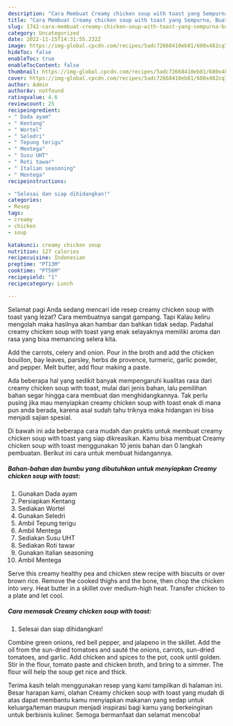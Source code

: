 ```yaml
---
description: "Cara Membuat Creamy chicken soup with toast yang Sempurna, Buat Buka Puasa Menggugah Selera"
title: "Cara Membuat Creamy chicken soup with toast yang Sempurna, Buat Buka Puasa Menggugah Selera"
slug: 1742-cara-membuat-creamy-chicken-soup-with-toast-yang-sempurna-buat-buka-puasa-menggugah-selera
category: Uncategorized
date: 2022-11-15T14:31:55.232Z
image: https://img-global.cpcdn.com/recipes/5adc72668410eb81/680x482cq70/creamy-chicken-soup-with-toast-foto-resep-utama.jpg
hideToc: false
enableToc: true
enableTocContent: false
thumbnail: https://img-global.cpcdn.com/recipes/5adc72668410eb81/680x482cq70/creamy-chicken-soup-with-toast-foto-resep-utama.jpg
cover: https://img-global.cpcdn.com/recipes/5adc72668410eb81/680x482cq70/creamy-chicken-soup-with-toast-foto-resep-utama.jpg
author: Admin
authorAv: notfound
ratingvalue: 4.6
reviewcount: 25
recipeingredient:
- " Dada ayam"
- " Kentang"
- " Wortel"
- " Seledri"
- " Tepung terigu"
- " Mentega"
- " Susu UHT"
- " Roti tawar"
- " Italian seasoning"
- " Mentega"
recipeinstructions:

- "Selesai dan siap dihidangkan!"
categories:
- Resep
tags:
- creamy
- chicken
- soup

katakunci: creamy chicken soup 
nutrition: 127 calories
recipecuisine: Indonesian
preptime: "PT13M"
cooktime: "PT56M"
recipeyield: "1"
recipecategory: Lunch

---
```



Selamat pagi Anda sedang mencari ide resep creamy chicken soup with toast yang lezat? Cara membuatnya sangat gampang. Tapi Kalau keliru mengolah maka hasilnya akan hambar dan bahkan tidak sedap. Padahal creamy chicken soup with toast yang enak selayaknya memiliki aroma dan rasa yang bisa memancing selera kita.


Add the carrots, celery and onion. Pour in the broth and add the chicken bouillon, bay leaves, parsley, herbs de provence, turmeric, garlic powder, and pepper. Melt butter, add flour making a paste.

Ada beberapa hal yang sedikit banyak mempengaruhi kualitas rasa dari creamy chicken soup with toast, mulai dari jenis bahan, lalu pemilihan bahan segar hingga cara membuat dan menghidangkannya. Tak perlu pusing jika mau menyiapkan creamy chicken soup with toast enak di mana pun anda berada, karena asal sudah tahu triknya maka hidangan ini bisa menjadi sajian spesial.


Di bawah ini ada beberapa cara mudah dan praktis untuk membuat creamy chicken soup with toast yang siap dikreasikan. Kamu bisa membuat Creamy chicken soup with toast menggunakan 10 jenis bahan dan 0 langkah pembuatan. Berikut ini cara untuk membuat hidangannya.

<!--inarticleads1-->

##### Bahan-bahan dan bumbu yang dibutuhkan untuk menyiapkan Creamy chicken soup with toast:

1. Gunakan  Dada ayam
1. Persiapkan  Kentang
1. Sediakan  Wortel
1. Gunakan  Seledri
1. Ambil  Tepung terigu
1. Ambil  Mentega
1. Sediakan  Susu UHT
1. Sediakan  Roti tawar
1. Gunakan  Italian seasoning
1. Ambil  Mentega


Serve this creamy healthy pea and chicken stew recipe with biscuits or over brown rice. Remove the cooked thighs and the bone, then chop the chicken into very. Heat butter in a skillet over medium-high heat. Transfer chicken to a plate and let cool. 

<!--inarticleads2-->

##### Cara memasak Creamy chicken soup with toast:


1. Selesai dan siap dihidangkan!

Combine green onions, red bell pepper, and jalapeno in the skillet. Add the oil from the sun-dried tomatoes and sauté the onions, carrots, sun-dried tomatoes, and garlic. Add chicken and spices to the pot, cook until golden. Stir in the flour, tomato paste and chicken broth, and bring to a simmer. The flour will help the soup get nice and thick. 

Terima kasih telah menggunakan resep yang kami tampilkan di halaman ini. Besar harapan kami, olahan Creamy chicken soup with toast yang mudah di atas dapat membantu kamu menyiapkan makanan yang sedap untuk keluarga/teman maupun menjadi inspirasi bagi kamu yang berkeinginan untuk berbisnis kuliner. Semoga bermanfaat dan selamat mencoba!

